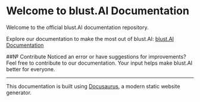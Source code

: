 # Welcome to blust.AI Documentation

Welcome to the official blust.AI documentation repository. 


Explore our documentation to make the most out of blust.AI: [blust.AI Documentation](https://docs.blust.ai)

##№ Contribute
Noticed an error or have suggestions for improvements? Feel free to contribute to our documentation. Your input helps make blust.AI better for everyone.

---

This documentation is built using [Docusaurus](https://docusaurus.io/), a modern static website generator.